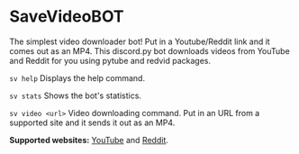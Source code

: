 # SaveVideoBOT

The simplest video downloader bot! Put in a Youtube/Reddit link and it comes out as an MP4.
This discord.py bot downloads videos from YouTube and Reddit for you using pytube and redvid packages.

```sv help``` Displays the help command.

```sv stats``` Shows the bot's statistics.

```sv video <url>``` Video downloading command. Put in an URL from a supported site and it sends it out as an MP4.

**Supported websites:** [YouTube](https://www.youtube.com/) and [Reddit](https://www.reddit.com/).
